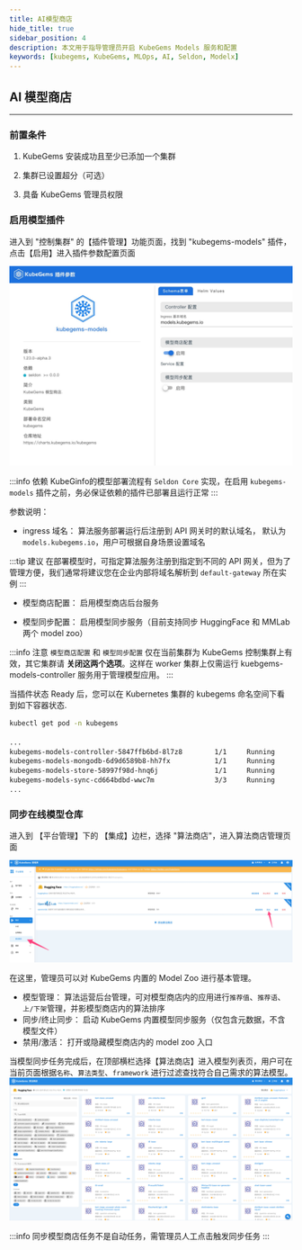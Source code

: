 ```yaml
---
title: AI模型商店
hide_title: true
sidebar_position: 4
description: 本文用于指导管理员开启 KubeGems Models 服务和配置
keywords: [kubegems, KubeGems, MLOps, AI, Seldon, Modelx]
---
```


## AI 模型商店
---

### 前置条件

1. KubeGems 安装成功且至少已添加一个集群

2. 集群已设置超分（可选）

3. 具备 KubeGems 管理员权限

### 启用模型插件

进入到 "控制集群" 的【插件管理】功能页面，找到 "kubegems-models" 插件，点击【启用】进入插件参数配置页面

![](./assets/models-plugins.jpg)

:::info 依赖
KubeGinfo的模型部署流程有 `Seldon Core` 实现，在启用 `kubegems-models` 插件之前，务必保证依赖的插件已部署且运行正常
:::

参数说明：

- ingress 域名： 算法服务部署运行后注册到 API 网关时的默认域名， 默认为 `models.kubegems.io`，用户可根据自身场景设置域名

:::tip 建议
在部署模型时，可指定算法服务注册到指定到不同的 API 网关，但为了管理方便，我们通常将建议您在企业内部将域名解析到 `default-gateway` 所在实例
:::

- 模型商店配置： 启用模型商店后台服务

- 模型同步配置： 启用模型同步服务（目前支持同步 HuggingFace 和 MMLab 两个 model zoo）

:::info 注意
`模型商店配置` 和  `模型同步配置` 仅在当前集群为 KubeGems 控制集群上有效，其它集群请 **关闭这两个选项**。这样在 worker 集群上仅需运行 kuebgems-models-controller 服务用于管理模型应用。
:::

当插件状态 Ready 后，您可以在 Kubernetes 集群的 kubegems 命名空间下看到如下容器状态.

```bash
kubectl get pod -n kubegems

...
kubegems-models-controller-5847ffb6bd-8l7z8        1/1     Running            0          10m
kubegems-models-mongodb-6d9d6589b8-hh7fx           1/1     Running            0          10m
kubegems-models-store-58997f98d-hnq6j              1/1     Running            0          10m
kubegems-models-sync-cd664bdbd-wwc7m               3/3     Running            0          10m
...
```

### 同步在线模型仓库

进入到 【平台管理】下的 【集成】边栏，选择 "算法商店"，进入算法商店管理页面

![](./assets/models-sync.jpg)

在这里，管理员可以对 KubeGems 内置的 Model Zoo 进行基本管理。

- 模型管理： 算法运营后台管理，可对模型商店内的应用进行`推荐值`、`推荐语`、`上/下架`管理，并影模型商店内的算法排序
- 同步/终止同步： 启动 KubeGems 内置模型同步服务（仅包含元数据，不含模型文件）
- 禁用/激活： 打开或隐藏模型商店内的 model zoo 入口

当模型同步任务完成后，在顶部横栏选择【算法商店】进入模型列表页，用户可在当前页面根据`名称`、`算法类型`、`framework` 进行过滤查找符合自己需求的算法模型。
![](./assets/models-hg.jpg)

:::info 同步模型商店任务不是自动任务，需管理员人工点击触发同步任务
:::
